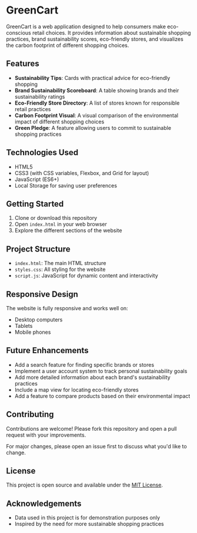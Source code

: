 # GreenCart

GreenCart is a web application designed to help consumers make eco-conscious retail choices. It provides information about sustainable shopping practices, brand sustainability scores, eco-friendly stores, and visualizes the carbon footprint of different shopping choices.

## Features

- **Sustainability Tips**: Cards with practical advice for eco-friendly shopping
- **Brand Sustainability Scoreboard**: A table showing brands and their sustainability ratings
- **Eco-Friendly Store Directory**: A list of stores known for responsible retail practices
- **Carbon Footprint Visual**: A visual comparison of the environmental impact of different shopping choices
- **Green Pledge**: A feature allowing users to commit to sustainable shopping practices

## Technologies Used

- HTML5
- CSS3 (with CSS variables, Flexbox, and Grid for layout)
- JavaScript (ES6+)
- Local Storage for saving user preferences

## Getting Started

1. Clone or download this repository
2. Open `index.html` in your web browser
3. Explore the different sections of the website

## Project Structure

- `index.html`: The main HTML structure
- `styles.css`: All styling for the website
- `script.js`: JavaScript for dynamic content and interactivity

## Responsive Design

The website is fully responsive and works well on:
- Desktop computers
- Tablets
- Mobile phones

## Future Enhancements

- Add a search feature for finding specific brands or stores
- Implement a user account system to track personal sustainability goals
- Add more detailed information about each brand's sustainability practices
- Include a map view for locating eco-friendly stores
- Add a feature to compare products based on their environmental impact

## Contributing

Contributions are welcome! Please fork this repository and open a pull request with your improvements.

For major changes, please open an issue first to discuss what you'd like to change.


## License

This project is open source and available under the [MIT License](LICENSE).

## Acknowledgements

- Data used in this project is for demonstration purposes only
- Inspired by the need for more sustainable shopping practices 

